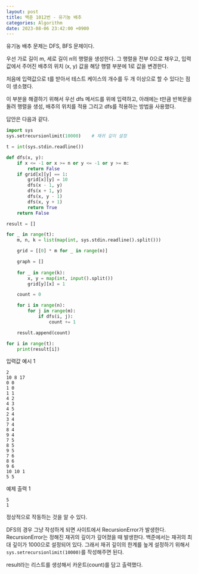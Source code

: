 ```yaml
---
layout: post
title: 백준 1012번 - 유기농 배추
categories: Algorithm
date: 2023-08-06 23:42:00 +0900
---
```

유기농 배추 문제는 DFS, BFS 문제이다.

우선 가로 길이 m, 세로 길이 n의 행렬을 생성한다. 그 행렬을 전부 0으로 채우고, 입력값에서 주어진 배추의 위치 (x, y) 값을 해당 행렬 부분에 1로 값을 변경한다.

처음에 입력값으로 t를 받아서 테스트 케이스의 개수를 두 개 이상으로 할 수 있다는 점이 생소했다.

이 부분을 해결하기 위해서 우선 dfs 메서드를 위에 입력하고, 아래에는 t만큼 반복문을 돌려 행렬을 생성, 배추의 위치를 적용 그리고 dfs를 적용하는 방법을 사용했다.

답안은 다음과 같다.

```python
import sys
sys.setrecursionlimit(10000)    # 재귀 깊이 설정

t = int(sys.stdin.readline())

def dfs(x, y):
    if x <= -1 or x >= n or y <= -1 or y >= m:
        return False
    if grid[x][y] == 1:
        grid[x][y] = 10
        dfs(x - 1, y)
        dfs(x + 1, y)
        dfs(x, y - 1)
        dfs(x, y + 1)
        return True
    return False

result = []

for _ in range(t):
    m, n, k = list(map(int, sys.stdin.readline().split()))

    grid = [[0] * m for _ in range(n)]

    graph = []
    
    for _ in range(k):
        x, y = map(int, input().split())
        grid[y][x] = 1

    count = 0

    for i in range(n):
        for j in range(m):
            if dfs(i, j):
                count += 1

    result.append(count)

for i in range(t):
    print(result[i])
```

입력값 예시 1

```
2
10 8 17
0 0
1 0
1 1
4 2
4 3
4 5
2 4
3 4
7 4
8 4
9 4
7 5
8 5
9 5
7 6
8 6
9 6
10 10 1
5 5
```

예제 출력 1

```
5
1
```

정상적으로 작동하는 것을 알 수 있다.

DFS의 경우 그냥 작성하게 되면 사이트에서 RecursionError가 발생한다. RecursionError는 정해진 재귀의 깊이가 깊어졌을 때 발생한다. 백준에서는 재귀의 최대 깊이가 1000으로 설정되어 있다. 그래서 재귀 깊이의 한계를 높게 설정하기 위해서 ```sys.setrecursionlimit(10000)```를 작성해주면 된다.

result라는 리스트를 생성해서 카운트(count)를 담고 출력했다.
